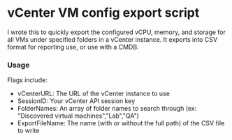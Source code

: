 # vCenter VM config export script

I wrote this to quickly export the configured vCPU, memory, and storage for all VMs under specified folders in a vCenter instance. It exports into CSV format for reporting use, or use with a CMDB.

### Usage

 Flags include:
 
 - vCenterURL: The URL of the vCenter instance to use
 - SessionID: Your vCenter API session key
 - FolderNames: An array of folder names to search through (ex: "Discovered virtual machines","Lab","QA")
 - ExportFileName: The name (with or without the full path) of the CSV file to write